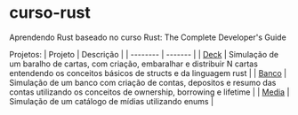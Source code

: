 # curso-rust
Aprendendo Rust baseado no curso Rust: The Complete Developer's Guide


Projetos:
| Projeto    | Descrição |
| -------- | ------- |
| [Deck](https://github.com/Lucianooliveir/curso-rust/tree/main/deck) | Simulação de um baralho de cartas, com criação, embaralhar e distribuir N cartas entendendo os conceitos básicos de structs e da linguagem rust |
| [Banco](https://github.com/Lucianooliveir/curso-rust/tree/main/bank)  | Simulação de um banco com criação de contas, depositos e resumo das contas utilizando os conceitos de ownership, borrowing e lifetime |
| [Media](https://github.com/Lucianooliveir/curso-rust/tree/main/media) | Simulação de um catálogo de mídias utilizando enums |
